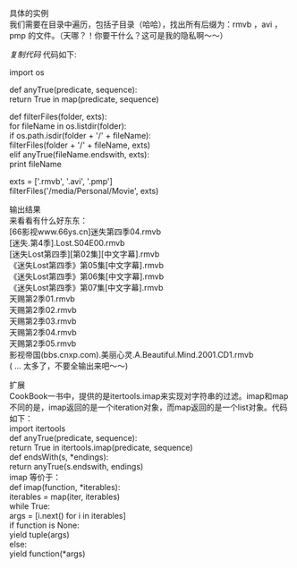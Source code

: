 具体的实例  
我们需要在目录中遍历，包括子目录（哈哈），找出所有后缀为：rmvb ，avi ，pmp 的文件。（天哪？！你要干什么？这可是我的隐私啊～～）  

_复制代码_ 代码如下:

  
import os  
  
def anyTrue(predicate, sequence):  
return True in map(predicate, sequence)  
  
def filterFiles(folder, exts):  
for fileName in os.listdir(folder):  
if os.path.isdir(folder + '/' + fileName):  
filterFiles(folder + '/' + fileName, exts)  
elif anyTrue(fileName.endswith, exts):  
print fileName  
  
exts = ['.rmvb', '.avi', '.pmp']  
filterFiles('/media/Personal/Movie', exts)  

  
输出结果  
来看看有什么好东东：  
[66影视www.66ys.cn]迷失第四季04.rmvb  
[迷失.第4季].Lost.S04E00.rmvb  
[迷失Lost第四季][第02集][中文字幕].rmvb  
《迷失Lost第四季》第05集[中文字幕].rmvb  
《迷失Lost第四季》第06集[中文字幕].rmvb  
《迷失Lost第四季》第07集[中文字幕].rmvb  
天赐第2季01.rmvb  
天赐第2季02.rmvb  
天赐第2季03.rmvb  
天赐第2季04.rmvb  
天赐第2季05.rmvb  
影视帝国(bbs.cnxp.com).美丽心灵.A.Beautiful.Mind.2001.CD1.rmvb  
( ... 太多了，不要全输出来吧～～)  
  
  
扩展  
CookBook一书中，提供的是itertools.imap来实现对字符串的过滤。imap和map不同的是，imap返回的是一个iteration对象，而map返回的是一个list对象。代码如下：  
import itertools  
def anyTrue(predicate, sequence):  
return True in itertools.imap(predicate, sequence)  
def endsWith(s, *endings):  
return anyTrue(s.endswith, endings)  
imap 等价于：  
def imap(function, *iterables):  
iterables = map(iter, iterables)  
while True:  
args = [i.next() for i in iterables]  
if function is None:  
yield tuple(args)  
else:  
yield function(*args)

